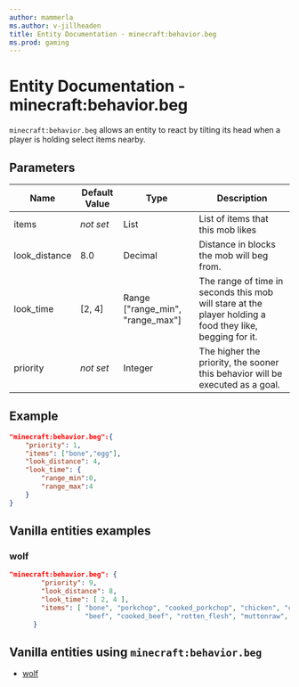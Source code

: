 ```yaml
---
author: mammerla
ms.author: v-jillheaden
title: Entity Documentation - minecraft:behavior.beg
ms.prod: gaming
---
```


# Entity Documentation - minecraft:behavior.beg

`minecraft:behavior.beg` allows an entity to react by tilting its head when a player is holding select items nearby.

## Parameters

|Name |Default Value  |Type  |Description  |
|---------|---------|---------|---------|
|items|*not set* |List |List of items that this mob likes |
|look_distance|8.0 |Decimal |Distance in blocks the mob will beg from. |
|look_time |[2, 4]|Range ["range_min", "range_max"] |The range of time in seconds this mob will stare at the player holding a food they like, begging for it. |
|priority|*not set*|Integer|The higher the priority, the sooner this behavior will be executed as a goal.|

## Example

```json
"minecraft:behavior.beg":{
    "priority": 1,
    "items": ["bone","egg"],
    "look_distance": 4,
    "look_time": {
        "range_min":0,
        "range_max":4
    }
}
```

## Vanilla entities examples

### wolf

```json
"minecraft:behavior.beg": {
        "priority": 9,
        "look_distance": 8,
        "look_time": [ 2, 4 ],
        "items": [ "bone", "porkchop", "cooked_porkchop", "chicken", "cooked_chicken", 
                   "beef", "cooked_beef", "rotten_flesh", "muttonraw", "muttoncooked", "rabbit", "cooked_rabbit" ]
      }
```

## Vanilla entities using `minecraft:behavior.beg`

- [wolf](../../../../Source/VanillaBehaviorPack_Snippets/entities/wolf.md)
